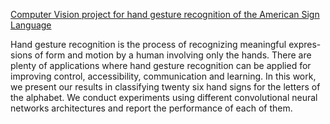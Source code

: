 [Computer Vision project for hand gesture recognition of the American Sign Language](https://github.com/masdeval/ComputerVision/blob/master/Final-Group-Project-Report/ClassifyingHandGestures.pdf)<p>
Hand gesture recognition is the process of recognizing meaningful expres-
sions of form and motion by a human involving only the hands. There are
plenty of applications where hand gesture recognition can be applied for
improving control, accessibility, communication and learning. In this work,
we present our results in classifying twenty six hand signs for the letters of
the alphabet. We conduct experiments using different convolutional neural
networks architectures and report the performance of each of them.
